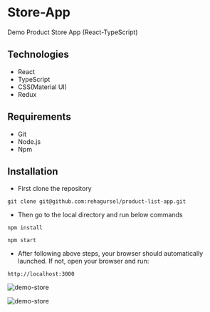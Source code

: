 # Store-App

Demo Product Store App (React-TypeScript)

## Technologies

- React
- TypeScript
- CSS(Material UI)
- Redux


## Requirements

- Git
- Node.js
- Npm

## Installation

* First clone the repository

```
git clone git@github.com:rehagursel/product-list-app.git
```

* Then go to the local directory and run below commands

```
npm install

npm start
```

* After following above steps, your browser should automatically launched. If not, open your browser and run:

```
http://localhost:3000
```

![demo-store](https://res.cloudinary.com/di3ejxszt/image/upload/v1657455475/Portfolio/react-typescript-store-project/Screen_Shot_2022-07-10_at_15.17.33_qvsloc.png)

![demo-store](https://res.cloudinary.com/di3ejxszt/image/upload/v1657300254/Portfolio/react-typescript-store-project/Screen_Shot_2022-07-08_at_20.09.52_qn0cns.png)
